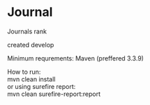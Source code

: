 # Journal
Journals rank

created develop

Minimum requrements:
Maven (preffered 3.3.9)

How to run:<BR>
mvn clean install<BR>
or using surefire report:<BR>
mvn clean surefire-report:report
